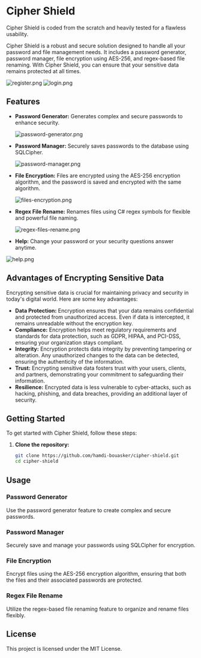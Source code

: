 # Cipher Shield

Cipher Shield is coded from the scratch and heavily tested for a flawless usability.

Cipher Shield is a robust and secure solution designed to handle all your password and file management needs. It includes a password generator, password manager, file encryption using AES-256, and regex-based file renaming. 
With Cipher Shield, you can ensure that your sensitive data remains protected at all times.

![register.png](https://github.com/hamdi-bouasker/Cipher-Shield/blob/master/register.png)                     ![login.png](https://github.com/hamdi-bouasker/Cipher-Shield/blob/master/login.png)


## Features

- **Password Generator:** Generates complex and secure passwords to enhance security.

  
  ![password-generator.png](https://github.com/hamdi-bouasker/Cipher-Shield/blob/master/password-generator.png)

- **Password Manager:** Securely saves passwords to the database using SQLCipher.

  
  ![password-manager.png](https://github.com/hamdi-bouasker/Cipher-Shield/blob/master/password-manager.png)
  
- **File Encryption:** Files are encrypted using the AES-256 encryption algorithm, and the password is saved and encrypted with the same algorithm.

  
  ![files-encryption.png](https://github.com/hamdi-bouasker/Cipher-Shield/blob/master/files-encryption.png)

- **Regex File Rename:** Renames files using C# regex symbols for flexible and powerful file naming.

  
  ![regex-files-rename.png](https://github.com/hamdi-bouasker/Cipher-Shield/blob/master/regex-files-rename.png)

- **Help:** Change your password or your security questions answer anytime.

  
![help.png](https://github.com/hamdi-bouasker/Cipher-Shield/blob/master/help.png)
  

## Advantages of Encrypting Sensitive Data

Encrypting sensitive data is crucial for maintaining privacy and security in today's digital world. Here are some key advantages:

- **Data Protection:** Encryption ensures that your data remains confidential and protected from unauthorized access. Even if data is intercepted, it remains unreadable without the encryption key.
- **Compliance:** Encryption helps meet regulatory requirements and standards for data protection, such as GDPR, HIPAA, and PCI-DSS, ensuring your organization stays compliant.
- **Integrity:** Encryption protects data integrity by preventing tampering or alteration. Any unauthorized changes to the data can be detected, ensuring the authenticity of the information.
- **Trust:** Encrypting sensitive data fosters trust with your users, clients, and partners, demonstrating your commitment to safeguarding their information.
- **Resilience:** Encrypted data is less vulnerable to cyber-attacks, such as hacking, phishing, and data breaches, providing an additional layer of security.

## Getting Started

To get started with Cipher Shield, follow these steps:

1. **Clone the repository:**
   ```sh
   git clone https://github.com/hamdi-bouasker/cipher-shield.git
   cd cipher-shield

## Usage

### Password Generator
Use the password generator feature to create complex and secure passwords.

### Password Manager
Securely save and manage your passwords using SQLCipher for encryption.

### File Encryption
Encrypt files using the AES-256 encryption algorithm, ensuring that both the files and their associated passwords are protected.

### Regex File Rename
Utilize the regex-based file renaming feature to organize and rename files flexibly.

## License

This project is licensed under the MIT License.


